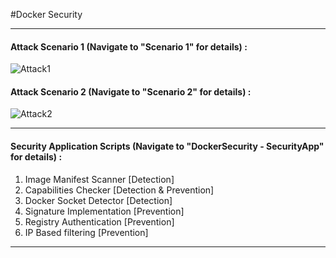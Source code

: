 #Docker Security


--------------------------------------

#### Attack Scenario 1 (Navigate to "Scenario 1" for details) :

![Attack1](https://user-images.githubusercontent.com/30471250/155872803-dde39599-1413-49c2-9a9c-818964e37d61.jpg)

#### Attack Scenario 2 (Navigate to "Scenario 2" for details) :

![Attack2](https://user-images.githubusercontent.com/30471250/158394824-8e08d380-17cd-4924-ba79-178240b9920b.jpg)

--------------------------------------

#### Security Application Scripts (Navigate to "DockerSecurity - SecurityApp" for details) :

1. Image Manifest Scanner		[Detection]
2. Capabilities Checker		[Detection & Prevention]
3. Docker Socket Detector		[Detection]
4. Signature Implementation	[Prevention]
5. Registry Authentication 	[Prevention]
6. IP Based filtering			[Prevention]

--------------------------------------
